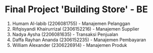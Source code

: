 # Final Project 'Building Store' - BE

1.  Humam Al-labib (2206081755) - Manajemen Pelanggan
2.  Rifqisyandi Khairurrizal (2306152216) - Manajemen Supplier
3.  Nadya Aysha (2206081635) - Transaksi Penjualan
4.  Daffa Rayhan Ananda (2306152235) - Manajemen Pembayaran
5.  William Alexander (2306226914) - Manajemen Produk